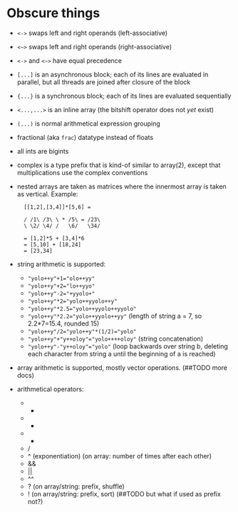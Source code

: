 Obscure things
==============

- `<->` swaps left and right operands (left-associative)
- `<~>` swaps left and right operands (right-associative)
- `<->` and `<~>` have equal precedence
- `[...]` is an asynchronous block; each of its lines are evaluated in parallel, but all threads are joined after closure of the block
- `{...}` is a synchronous block; each of its lines are evaluated sequentially
- `<...,...>` is an inline array (the bitshift operator does not *yet* exist)
- `(...)` is normal arithmetical expression grouping
- fractional (aka `frac`) datatype instead of floats
- all ints are bigints
- complex is a type prefix that is kind-of similar to array(2), except that multiplications use the complex conventions
- nested arrays are taken as matrices where the innermost array is taken as vertical. Example:

		[[1,2],[3,4]]*[5,6] =

		/ /1\ /3\ \ * /5\ = /23\
		\ \2/ \4/ /   \6/   \34/

		= [1,2]*5 + [3,4]*6
		= [5,10] + [18,24]
		= [23,34]

- string arithmetic is supported:
	- `"yolo++y"+1="olo++yy"`
	- `"yolo++y"+2="lo++yyo"`
	- `"yolo++y"-2="+yyolo+"`
	- `"yolo++y"*2="yolo++yyolo++y"`
	- `"yolo++y"*2.5="yolo++yyolo++yyolo"`
	- `"yolo++y"*2.2="yolo++yyolo++yy"` (length of string a = 7, so 2.2*7=15.4, rounded 15)
	- `"yolo++y"/2="yolo++y"*(1/2)="yolo"`
	- `"yolo++y"+"y++oloy"="yolo++++oloy"` (string concatenation)
	- `"yolo++y"-"y++oloy"="yolo"` (loop backwards over string b, deleting each character from string a until the beginning of a is reached)
- array arithmetic is supported, mostly vector operations. (##TODO more docs)

 - arithmetical operators:
 	- +
 	- -
 	- *
 	- /
 	- ^ (exponentiation) (on array: number of times after each other)
 	- &&
 	- ||
 	- ^^
 	- ? (on array/string: prefix, shuffle)
 	- ! (on array/string: prefix, sort) (##TODO but what if used as prefix not?)
